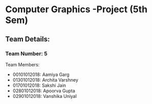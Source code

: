 # Computer Graphics -Project (5th Sem)

## Team Details:
### Team Number: 5                                                                                                          
Team Members:
- 00101012018: Aamiya Garg 
- 01301012018: Archita Varshney
- 01701012018: Sakshi Jain
- 02801012018: Apoorva Gupta
- 02901012018: Vanshika Uniyal
